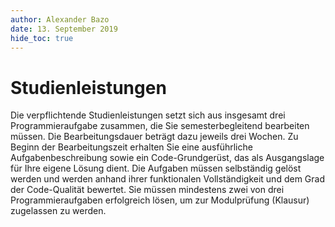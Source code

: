 ```yaml
---
author:	Alexander Bazo
date: 13. September 2019
hide_toc: true
---
```


# Studienleistungen

Die verpflichtende Studienleistungen setzt sich aus insgesamt drei Programmieraufgabe zusammen, die Sie semesterbegleitend bearbeiten müssen. Die Bearbeitungsdauer beträgt dazu jeweils drei Wochen. Zu Beginn der Bearbeitungszeit erhalten Sie eine ausführliche Aufgabenbeschreibung sowie ein Code-Grundgerüst, das als Ausgangslage für Ihre eigene Lösung dient. Die Aufgaben müssen selbständig gelöst werden und werden anhand ihrer funktionalen Vollständigkeit und dem Grad der Code-Qualität bewertet. Sie müssen mindestens zwei von drei Programmieraufgaben erfolgreich lösen, um zur Modulprüfung (Klausur) zugelassen zu werden.